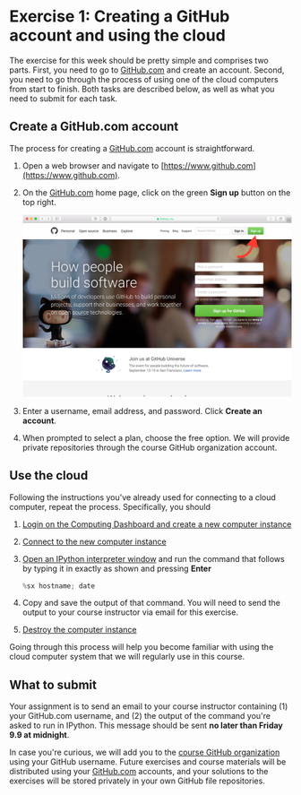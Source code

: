 # Exercise 1: Creating a GitHub account and using the cloud
The exercise for this week should be pretty simple and comprises two parts. First, you need to go to [GitHub.com](https://www.github.com) and create an account. Second, you need to go through the process of using one of the cloud computers from start to finish. Both tasks are described below, as well as what you need to submit for each task.

## Create a GitHub.com account
The process for creating a [GitHub.com](https://www.github.com) account is straightforward.

1. Open a web browser and navigate to [https://www.github.com](https://www.github.com).
2. On the [GitHub.com](https://www.github.com) home page, click on the green **Sign up** button on the top right.

    ![GitHub home](img/GitHub-home.png)
3. Enter a username, email address, and password. Click **Create an account**.
4. When prompted to select a plan, choose the free option. We will provide private repositories through the course GitHub organization account.

## Use the cloud
Following the instructions you've already used for connecting to a cloud computer, repeat the process. Specifically, you should

1. [Login on the Computing Dashboard and create a new computer instance](https://github.com/Python-for-geo-people/A-taste-of-Python/blob/master/Background/launch-instance.md)
2. [Connect to the new computer instance](https://github.com/Python-for-geo-people/A-taste-of-Python/blob/master/Background/connect-to-instance.md)
3. [Open an IPython interpreter window](https://github.com/Python-for-geo-people/A-taste-of-Python/blob/master/Lesson/A-taste-of-Python.md#getting-started) and run the command that follows by typing it in exactly as shown and pressing **Enter**

    ```python
    %sx hostname; date
    ```
4. Copy and save the output of that command. You will need to send the output to your course instructor via email for this exercise.
5. [Destroy the computer instance](https://github.com/Python-for-geo-people/A-taste-of-Python/blob/master/Background/destroy-instance.md)

Going through this process will help you become familiar with using the cloud computer system that we will regularly use in this course.

## What to submit
Your assignment is to send an email to your course instructor containing (1) your GitHub.com username, and (2) the output of the command you're asked to run in IPython. This message should be sent **no later than Friday 9.9 at midnight**.

In case you're curious, we will add you to the [course GitHub organization](https://github.com/Python-for-geo-people/) using your GitHub username. Future exercises and course materials will be distributed using your [GitHub.com](https://www.github.com) accounts, and your solutions to the exercises will be stored privately in your own GitHub file repositories.
